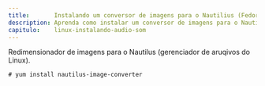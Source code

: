 ```yaml
---
title:       Instalando um conversor de imagens para o Nautilius (Fedora)
description: Aprenda como instalar um conversor de imagens para o Nautilius (Fedora)
capitulo:    linux-instalando-audio-som
---
```


Redimensionador de imagens para o Nautilus (gerenciador de aruqivos do Linux).

	# yum install nautilus-image-converter
